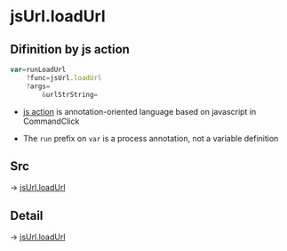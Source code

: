 # jsUrl.loadUrl

## Difinition by js action

```js.js
var=runLoadUrl
	?func=jsUrl.loadUrl
	?args=
		&urlStrString=
```

- [js action](#) is annotation-oriented language based on javascript in CommandClick

- The `run` prefix on `var` is a process annotation, not a variable definition

## Src

-> [jsUrl.loadUrl](https://github.com/puutaro/CommandClick/blob/master/app/src/main/java/com/puutaro/commandclick/fragment_lib/terminal_fragment/js_interface/JsUrl.kt#L117)

## Detail

-> [jsUrl.loadUrl](https://github.com/puutaro/CommandClick/blob/master/md/developer/js_interface/details/JsUrl/loadUrl.md)
